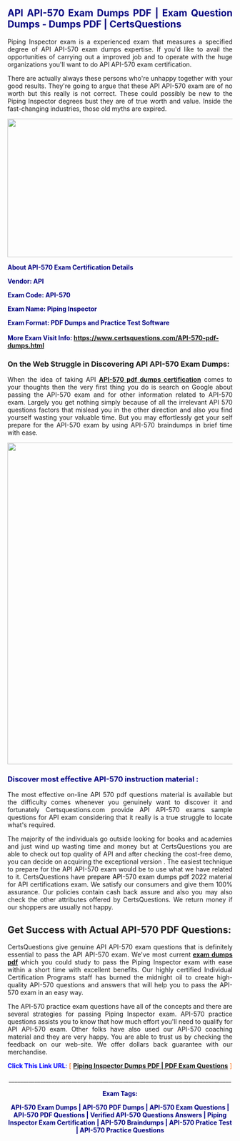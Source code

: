 <h2 style="text-align: justify;"><span style="color: #000080;">API API-570 Exam Dumps PDF | Exam Question Dumps - Dumps PDF | CertsQuestions</span></h2>
<p style="text-align: justify;">Piping Inspector exam is a experienced exam that measures a specified degree of API  API-570 exam dumps expertise. If you'd like to avail the opportunities of carrying out a improved job and to operate with the huge organizations you'll want to do API API-570 exam certification.</p>
<p style="text-align: justify;">There are actually always these persons who're unhappy together with your good results. They're going to argue that these API  API-570 exam are of no worth but this really is not correct. These could possibly be new to the Piping Inspector degrees bust they are of true worth and value. Inside the fast-changing industries, those old myths are expired.</p>
<p><img style="display: block; margin-left: auto; margin-right: auto;" src="https://i.imgur.com/eaP4ae9.png" width="840" height="310" /></p>
<p><span style="color: #000080;"><strong>About API-570 Exam Certification Details</strong></span></p>
<p><span style="color: #000080;"><strong>Vendor: API<br /></strong></span></p>
<p><span style="color: #000080;"><strong>Exam Code: API-570</strong></span></p>
<p><span style="color: #000080;"><strong>Exam Name: Piping Inspector</strong></span></p>
<p><span style="color: #000080;"><strong>Exam Format: PDF Dumps and Practice Test Software<br /><br />More Exam Visit Info: <span style="color: #ff6600;"><a href="https://www.certsquestions.com/API-570-pdf-dumps.html">https://www.certsquestions.com/API-570-pdf-dumps.html</a></span></strong></span></p>
<h3>On the Web Struggle in Discovering API API-570 Exam Dumps:</h3>
<p style="text-align: justify;">When the idea of taking API <a href="https://www.certsquestions.com/API-570-pdf-dumps.html"><strong> API-570 pdf dumps certification</strong></a> comes to your thoughts then the very first thing you do is search on Google about passing the API-570 exam and for other information related to API-570 exam. Largely you get nothing simply because of all the irrelevant API 570 questions factors that mislead you in the other direction and also you find yourself wasting your valuable time. But you may effortlessly get your self prepare for the API-570 exam by using API-570 braindumps in brief time with ease.</p>
<p><a href="https://www.certsquestions.com/API-570-pdf-dumps.html"><img style="display: block; margin-left: auto; margin-right: auto;" src="https://i.imgur.com/pxhoKQ2.png" width="720" /></a></p>
<h3><span style="color: #000080;">Discover most effective  API-570 instruction material :</span></h3>
<p style="text-align: justify;">The most effective on-line API 570 pdf questions material is available but the difficulty comes whenever you genuinely want to discover it and fortunately Certsquestions.com provide API API-570 exams sample questions for API  exam considering that it really is a true struggle to locate what's required.</p>
<p style="text-align: justify;">The majority of the individuals go outside looking for books and academies and just wind up wasting time and money but at CertsQuestions you are able to check out top quality of API  and after checking the cost-free demo, you can decide on acquiring the exceptional version . The easiest technique to prepare for the API API-570 exam would be to use what we have related to it. CertsQuestions have <span style="color: #000000;">prepare API-570 exam dumps pdf 2022</span> material for API certifications exam. We satisfy our consumers and give them 100% assurance. Our policies contain cash back assure and also you may also check the other attributes offered by CertsQuestions. We return money if our shoppers are usually not happy.</p>
<h2>Get Success with Actual API-570 PDF Questions:</h2>
<p style="text-align: justify;">CertsQuestions give genuine API API-570 exam questions that is definitely essential to pass the API  API-570 exam. We've most current<strong>&nbsp;<a href="https://www.certsquestions.com/">exam dumps pdf</a></strong>&nbsp;which you could study to pass the Piping Inspector exam with ease within a short time with excellent benefits. Our highly certified Individual Certification Programs staff has burned the midnight oil to create high-quality API-570 questions and answers that will help you to pass the API-570 exam in an easy way.</p>
<p style="text-align: justify;">The API-570 practice exam questions have all of the concepts and there are several strategies for passing Piping Inspector exam. API-570 practice questions assists you to know that how much effort you'll need to qualify for API  API-570 exam. Other folks have also used our API-570 coaching material and they are very happy. You are able to trust us by checking the feedback on our web-site. We offer dollars back guarantee with our merchandise.</p>
<p style="text-align: justify;"><span style="color: #0000ff;"><strong>Click This Link URL</strong>:</span> <span style="color: #ff6600;">[ <strong><a href="https://www.certsquestions.com/individual-certification-programs-certification.html">Piping Inspector Dumps PDF | PDF Exam Questions</a></strong> ]</span></p>
<p style="text-align: center;">______________________________________________________________________________</p>
<p style="text-align: center;"><span style="color: #000080;"><strong>Exam Tags:</strong></span></p>
<p style="text-align: center;"><span style="color: #000080;"><strong>API-570 Exam Dumps | API-570 PDF Dumps | API-570 Exam Questions | API-570 PDF Questions | Verified API-570 Questions Answers | Piping Inspector Exam Certification | API-570 Braindumps | API-570 Pratice Test | API-570 Practice Questions</strong></span></p>
